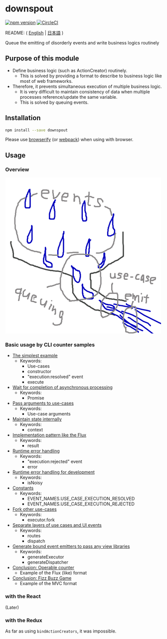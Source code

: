 # downspout

[![npm version](https://badge.fury.io/js/downspout.svg)](https://badge.fury.io/js/downspout)
[![CircleCI](https://circleci.com/gh/kjirou/downspout.svg?style=svg)](https://circleci.com/gh/kjirou/downspout)

README: ( [English](/README.md) | [日本語](/README.ja.md) )

Queue the emitting of disorderly events and write business logics routinely


## Purpose of this module
- Define business logic (such as ActionCreator) routinely.
  - This is solved by providing a format to describe to business logic like most of web frameworks.
- Therefore, it prevents simultaneous execution of multiple business logic.
  - It is very difficult to maintain consistency of data when multiple processes reference/update the same variable.
  - This is solved by queuing events.


## Installation
```bash
npm install --save downspout
```

Please use [browserify](https://github.com/substack/node-browserify)
  (or [webpack](https://github.com/webpack/webpack)) when using with browser.


## Usage
### Overview
![](/doc/overview.png)

### Basic usage by CLI counter samples
- [The simplest example](/examples/counter-1.js)
  - Keywords:
    - Use-cases
    - constructor
    - "execution:resolved" event
    - execute
- [Wait for completion of asynchronous processing](/examples/counter-2.js)
  - Keywords:
    - Promise
- [Pass arguments to use-cases](/examples/counter-3.js)
  - Keywords:
    - Use-case arguments
- [Maintain state internally](/examples/counter-4.js)
  - Keywords:
    - context
- [Implementation pattern like the Flux](/examples/counter-5.js)
  - Keywords:
    - result
- [Runtime error handling](/examples/counter-6.js)
  - Keywords:
    - "execution:rejected" event
    - error
- [Runtime error handling for development](/examples/counter-7.js)
  - Keywords:
    - isNoisy
- [Constants](/examples/counter-8.js)
  - Keywords:
    - EVENT_NAMES.USE_CASE_EXECUTION_RESOLVED
    - EVENT_NAMES.USE_CASE_EXECUTION_REJECTED
- [Fork other use-cases](/examples/counter-9.js)
  - Keywords:
    - executor.fork
- [Separate layers of use cases and UI events](/examples/counter-10.js)
  - Keywords:
    - routes
    - dispatch
- [Generate bound event emitters to pass any view libraries](/examples/counter-11.js)
  - Keywords:
    - generateExecutor
    - generateDispatcher
- [Conclusion: Operable counter](/examples/counter-conclusion-1.js)
  - Example of the Flux (like) format
- [Conclusion: Fizz Buzz Game](/examples/counter-conclusion-2.js)
  - Example of the MVC format

### with the React
(Later)

### with the Redux
As far as using `bindActionCreators`, it was impossible.
